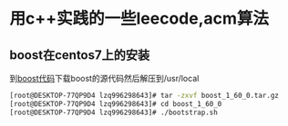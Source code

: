 # 用c++实践的一些leecode,acm算法

## boost在centos7上的安装
到[boost代码](http://sourceforge.net/projects/boost/files/boost)下载boost的源代码然后解压到/usr/local
``` bash
[root@DESKTOP-77QP9D4 lzq996298643]# tar -zxvf boost_1_60_0.tar.gz
[root@DESKTOP-77QP9D4 lzq996298643]# cd boost_1_60_0
[root@DESKTOP-77QP9D4 lzq996298643]# ./bootstrap.sh
```


